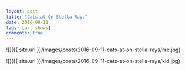 ```yaml
---
layout: post
title: "Cats at On Stella Rays"
date: 2016-09-11
tags: [art shows]
comments: true
---
```

![]({{ site.url }}/images/posts/2016-09-11-cats-at-on-stella-rays/me.jpg)

![]({{ site.url }}/images/posts/2016-09-11-cats-at-on-stella-rays/kid.jpg)


